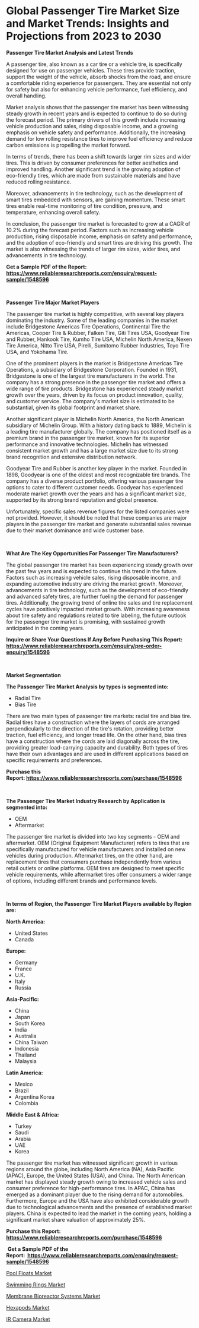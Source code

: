 <p><h1>Global Passenger Tire Market Size and Market Trends: Insights and Projections from 2023 to 2030</h1></p><p><strong>Passenger Tire Market Analysis and Latest Trends</strong></p>
<p><p>A passenger tire, also known as a car tire or a vehicle tire, is specifically designed for use on passenger vehicles. These tires provide traction, support the weight of the vehicle, absorb shocks from the road, and ensure a comfortable riding experience for passengers. They are essential not only for safety but also for enhancing vehicle performance, fuel efficiency, and overall handling.</p><p>Market analysis shows that the passenger tire market has been witnessing steady growth in recent years and is expected to continue to do so during the forecast period. The primary drivers of this growth include increasing vehicle production and sales, rising disposable income, and a growing emphasis on vehicle safety and performance. Additionally, the increasing demand for low rolling resistance tires to improve fuel efficiency and reduce carbon emissions is propelling the market forward.</p><p>In terms of trends, there has been a shift towards larger rim sizes and wider tires. This is driven by consumer preferences for better aesthetics and improved handling. Another significant trend is the growing adoption of eco-friendly tires, which are made from sustainable materials and have reduced rolling resistance.</p><p>Moreover, advancements in tire technology, such as the development of smart tires embedded with sensors, are gaining momentum. These smart tires enable real-time monitoring of tire condition, pressure, and temperature, enhancing overall safety.</p><p>In conclusion, the passenger tire market is forecasted to grow at a CAGR of 10.2% during the forecast period. Factors such as increasing vehicle production, rising disposable income, emphasis on safety and performance, and the adoption of eco-friendly and smart tires are driving this growth. The market is also witnessing the trends of larger rim sizes, wider tires, and advancements in tire technology.</p></p>
<p><strong>Get a Sample PDF of the Report:&nbsp; <a href="https://www.reliableresearchreports.com/enquiry/request-sample/1548596">https://www.reliableresearchreports.com/enquiry/request-sample/1548596</a></strong></p>
<p>&nbsp;</p>
<p><strong>Passenger Tire Major Market Players</strong></p>
<p><p>The passenger tire market is highly competitive, with several key players dominating the industry. Some of the leading companies in the market include Bridgestone Americas Tire Operations, Continental Tire the Americas, Cooper Tire & Rubber, Falken Tire, Giti Tires USA, Goodyear Tire and Rubber, Hankook Tire, Kumho Tire USA, Michelin North America, Nexen Tire America, Nitto Tire USA, Pirelli, Sumitomo Rubber Industries, Toyo Tire USA, and Yokohama Tire.</p><p>One of the prominent players in the market is Bridgestone Americas Tire Operations, a subsidiary of Bridgestone Corporation. Founded in 1931, Bridgestone is one of the largest tire manufacturers in the world. The company has a strong presence in the passenger tire market and offers a wide range of tire products. Bridgestone has experienced steady market growth over the years, driven by its focus on product innovation, quality, and customer service. The company's market size is estimated to be substantial, given its global footprint and market share.</p><p>Another significant player is Michelin North America, the North American subsidiary of Michelin Group. With a history dating back to 1889, Michelin is a leading tire manufacturer globally. The company has positioned itself as a premium brand in the passenger tire market, known for its superior performance and innovative technologies. Michelin has witnessed consistent market growth and has a large market size due to its strong brand recognition and extensive distribution network.</p><p>Goodyear Tire and Rubber is another key player in the market. Founded in 1898, Goodyear is one of the oldest and most recognizable tire brands. The company has a diverse product portfolio, offering various passenger tire options to cater to different customer needs. Goodyear has experienced moderate market growth over the years and has a significant market size, supported by its strong brand reputation and global presence.</p><p>Unfortunately, specific sales revenue figures for the listed companies were not provided. However, it should be noted that these companies are major players in the passenger tire market and generate substantial sales revenue due to their market dominance and wide customer base.</p></p>
<p>&nbsp;</p>
<p><strong>What Are The Key Opportunities For Passenger Tire Manufacturers?</strong></p>
<p><p>The global passenger tire market has been experiencing steady growth over the past few years and is expected to continue this trend in the future. Factors such as increasing vehicle sales, rising disposable income, and expanding automotive industry are driving the market growth. Moreover, advancements in tire technology, such as the development of eco-friendly and advanced safety tires, are further fueling the demand for passenger tires. Additionally, the growing trend of online tire sales and tire replacement cycles have positively impacted market growth. With increasing awareness about tire safety and regulations related to tire labeling, the future outlook for the passenger tire market is promising, with sustained growth anticipated in the coming years.</p></p>
<p><strong>Inquire or Share Your Questions If Any Before Purchasing This Report: <a href="https://www.reliableresearchreports.com/enquiry/pre-order-enquiry/1548596">https://www.reliableresearchreports.com/enquiry/pre-order-enquiry/1548596</a></strong></p>
<p>&nbsp;</p>
<p><strong>Market Segmentation</strong></p>
<p><strong>The Passenger Tire Market Analysis by types is segmented into:</strong></p>
<p><ul><li>Radial Tire</li><li>Bias Tire</li></ul></p>
<p><p>There are two main types of passenger tire markets: radial tire and bias tire. Radial tires have a construction where the layers of cords are arranged perpendicularly to the direction of the tire's rotation, providing better traction, fuel efficiency, and longer tread life. On the other hand, bias tires have a construction where the cords are laid diagonally across the tire, providing greater load-carrying capacity and durability. Both types of tires have their own advantages and are used in different applications based on specific requirements and preferences.</p></p>
<p><strong>Purchase this Report:&nbsp;<a href="https://www.reliableresearchreports.com/purchase/1548596">https://www.reliableresearchreports.com/purchase/1548596</a></strong></p>
<p>&nbsp;</p>
<p><strong>The Passenger Tire Market Industry Research by Application is segmented into:</strong></p>
<p><ul><li>OEM</li><li>Aftermarket</li></ul></p>
<p><p>The passenger tire market is divided into two key segments - OEM and aftermarket. OEM (Original Equipment Manufacturer) refers to tires that are specifically manufactured for vehicle manufacturers and installed on new vehicles during production. Aftermarket tires, on the other hand, are replacement tires that consumers purchase independently from various retail outlets or online platforms. OEM tires are designed to meet specific vehicle requirements, while aftermarket tires offer consumers a wider range of options, including different brands and performance levels.</p></p>
<p>&nbsp;</p>
<p><strong>In terms of Region, the Passenger Tire Market Players available by Region are:</strong></p>
<p>
    <p> <strong> North America: </strong>
        <ul>
            <li>United States</li>
            <li>Canada</li>
        </ul>
        </p> 
    <p> <strong> Europe: </strong>
        <ul>
            <li>Germany</li>
            <li>France</li>
            <li>U.K.</li>
            <li>Italy</li>
            <li>Russia</li>
        </ul>
        </p> 
    <p> <strong> Asia-Pacific: </strong>
        <ul>
            <li>China</li>
            <li>Japan</li>
            <li>South Korea</li>
            <li>India</li>
            <li>Australia</li>
            <li>China Taiwan</li>
            <li>Indonesia</li>
            <li>Thailand</li>
            <li>Malaysia</li>
        </ul>
        </p> 
    <p> <strong> Latin America: </strong>
        <ul>
            <li>Mexico</li>
            <li>Brazil</li>
            <li>Argentina Korea</li>
            <li>Colombia</li>
        </ul>
        </p> 
    <p> <strong> Middle East & Africa: </strong>
        <ul>
            <li>Turkey</li>
            <li>Saudi</li>
            <li>Arabia</li>
            <li>UAE</li>
            <li>Korea</li>
        </ul>
    </p>
    </p>
<p><p>The passenger tire market has witnessed significant growth in various regions around the globe, including North America (NA), Asia Pacific (APAC), Europe, the United States (USA), and China. The North American market has displayed steady growth owing to increased vehicle sales and consumer preference for high-performance tires. In APAC, China has emerged as a dominant player due to the rising demand for automobiles. Furthermore, Europe and the USA have also exhibited considerable growth due to technological advancements and the presence of established market players. China is expected to lead the market in the coming years, holding a significant market share valuation of approximately 25%.</p></p>
<p><strong>Purchase this Report: <a href="https://www.reliableresearchreports.com/purchase/1548596">https://www.reliableresearchreports.com/purchase/1548596</a></strong></p>
<p>&nbsp;<strong>Get a Sample PDF of the Report:&nbsp;&nbsp;<a href="https://www.reliableresearchreports.com/enquiry/request-sample/1548596">https://www.reliableresearchreports.com/enquiry/request-sample/1548596</a></strong></p>
<p><strong></strong></p>
<p><p><a href="https://medium.com/@klrahulrp23/pool-floats-market-trends-forecast-and-competitive-analysis-to-2030-5434f2bf3bbb">Pool Floats Market</a></p><p><a href="https://medium.com/@nayanmongiarp23/swimming-rings-market-insights-into-market-cagr-market-trends-and-growth-strategies-7284a775db1f">Swimming Rings Market</a></p><p><a href="https://www.linkedin.com/pulse/membrane-bioreactor-systems-market-share-amp-new-trends-sk7je/">Membrane Bioreactor Systems Market</a></p><p><a href="https://www.linkedin.com/pulse/decoding-hexapods-market-deep-dive-latest-trends-segmentation-1kvfe/">Hexapods Market</a></p><p><a href="https://www.linkedin.com/pulse/ir-camera-market-research-report-provides-thorough-industry-on3he/">IR Camera Market</a></p></p>